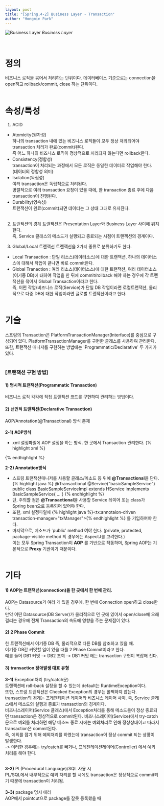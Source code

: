```yaml
---
layout: post
title: "[Spring.4-2] Business Layer - Transaction"
author: "Hongmin Park"
---
```


![Business Layer](https://mail.google.com/mail/u/0?ui=2&ik=e26376f5e4&view=fimg&th=16b690ff6a49d2e9&attid=0.12&disp=emb&attbid=ANGjdJ9BuqnXHFctMzgwFEuBvjZP16IXM-IP-8JM96NirSOfoNPPvSJ7_B3biXB3FWN_gmagntVZiV9HWzwsy-7sI27j06CTYu2xN2aBytUbz-8DsitZ-ghXAGD2uF8&sz=s0-l75-ft&ats=1560951710471&rm=16b690ff6a49d2e9&zw&atsh=1 "Business Layer")
_Business Layer_

<br>

# 정의
비즈니스 로직을 묶어서 처리하는 단위이다. 데이터베이스 기준으로는 connection을 open하고 rollback/commit, close 하는 단위이다.<br><br>

# 속성/특성
1) ACID
- Atomicity(원자성)<br>
하나의 transaction 내에 있는 비즈니스 로직들이 모두 정상 처리되어야 transaction 처리가 완료(commit)된다.<br>
즉 어느 하나의 비즈니스 로직이 정상적으로 처리되지 않는다면 rollback한다.<br>
- Consistency(정합성)<br>
transaction이 처리되는 과정에서 모든 로직은 동일한 데이터로 작업해야 한다.<br> 
(데이터의 정합성 의미)<br>
- Isolation(독립성)<br>
여러 transaction은 독립적으로 처리된다. <br>
병렬적으로 여러 transaction 요청이 있을 때에, 한 transaction 종료 후에 다음 transaction이 진행된다.
- Durability(영속성)<br>
트랜잭션이 완료(commit)되면 데이터는 그 상태 그대로 유지된다.<br><br>

2) 트랜잭션의 경계
트랜잭션은 Presentation Layer와 Business Layer 사이에 위치한다. <br>
즉, Service 클래스의 메소드가 실행되고 종료되는 시점이 트랜잭션의 경계이다. 

3) Global/Local 트랜잭션
트랜잭션을 2가지 종류로 분류하기도 한다.<br>
- Local Transaction : 단일 리소스(데이터소스)에 대한 트랜잭션, 하나의 데이터소스에 대해서 작업이 끝나면 바로 commit한다.
- Global Tranaction : 여러 리소스(데이터소스)에 대한 트랜잭션, 여러 데이터소스(이기종 DB)에 대하여 작업을 한 뒤에 commit/rollback 해야 하는 경우에 각 트랜잭션을 묶어서 Global Transaction이라고 한다.<br>
즉, 어떤 작업/비즈니스 로직(Service)가 단일 DB 작업이라면 로컬트랜잭션, 물리적으로 다중 DB에 대한 작업이라면 글로벌 트랜잭션이라고 한다.<br><br>


# 기술
스프링의 Transaction은 PlatformTransactionManager(Interface)를 중심으로 구성되어 있다. PlatformTransactionManager를 구현한 클래스를 사용하여 관리한다.<br>
또한, 트랜잭션 매니저를 구현하는 방법에는 'Programmatic/Declarative' 두 가지가 있다.<br><br>

### [트랜잭션 구현 방법]
#### 1) 명시적 트랜잭션(Programmatic Transaction)
비즈니스 로직 각각에 직접 트랜잭션 코드를 구현하여 관리하는 방법이다.<br>
#### 2) 선언적 트랜잭션(Declarative Transaction)
AOP/Annotation(@Transactional) 방식 존재<br><br>
**2-1) AOP방식**<br>
- xml 설정파일에 AOP 설정을 하는 방식. 한 곳에서 Transaction 관리한다.
{% highlight xml %}
<bean id="txManager" class="org.springframework.jdbc.datasource.DataSourceTransactionManager">
       <property name="dataSource" ref="dataSource"/>
</bean>
<tx:advice id="txAdvice" transaction-manager="txManager">
   <tx:attributes>
       <tx:method name="select*" read-only="true"/>
       <tx:method name="insert*" rollback-for="Exception"/>
       <tx:method name="update*" rollback-for="Exception"/>
       <tx:method name="delete*" rollback-for="Exception"/>
       <tx:method name="multi*" rollback-for="Exception"/>
   </tx:attributes>
</tx:advice>
{% endhighlight %}

**2-2) Annotation방식**<br>
- 스프링 트랜잭션매니저를 사용할 클래스/메소드 등 위에 **@Transactional**을 단다.
{% highlight java %}
@Transactional
@Service("basicSampleService")
public class BasicSampleServiceImpl extends HService implements BasicSampleService{
  ...
}
{% endhighlight %}
- 단, 주의할 점은 **@Transactional**을 사용할 Service 레이어 또는 class가 Spring bean으로 등록되어 있어야 한다.<br>
- 또한, xml 설정파일에 
{% highlight java %}<tx:annotaion-driven transaction-manager="txManager">{% endhighlight %}
를 기입하여야 한다. <br>
- 마지막으로, 메소드가 'public' method 여야 한다. (private, protected, package-visible method 의 경우에는 AspectJ를 고려한다.) 
<br>이는 모두 Spring Transaction이 **AOP** 를 기반으로 작동하며, Spring AOP는 기본적으로 **Proxy** 기반이기 때문이다.
<br><br>

# 기타
#### 1) AOP는 트랜잭션(connection)을 한 곳에서 한 번에 관리.<br>
AOP는 Datasource가 여러 개 있을 경우에, 한 번에 Connection open하고 close한다. <br>
만약 어떤 Datasource(DB Server)가 물리적으로 먼 곳에 있어서 open/close에 오래 걸리는 경우에 전체 Transaction의 속도에 영향을 주는 문제점이 있다.

#### 2) 2 Phase Commit
한 트랜잭션에서 이기종 DB 즉, 물리적으로 다른 DB를 참조하고 있을 때. <br>
이기종 DB간 커밋할 일이 있을 때를 2 Phase Commit이라고 한다. <br>
예를 들어 DB1 커밋 -> DB2 조희 -> DB1 커밋 에는 transaction 구현이 복잡해 진다.

#### 3) transaction 장애발생 대표 유형<br>
**3-1)** Exception처리 (try/catch문)<br>
트랜잭션에 roll-back 설정을 할 수 있는데 default는 RuntimeException이다. <br>
또한, 스프링 트랜잭션은 Checked Exception의 경우는 롤백하지 않는다.<br>
transaction의 경계는 프레젠테이션 레이어와 비즈니스 레이어 사이. 즉, Service 클래스에서 메소드의 실행과 종료가 transaction의 경계이다.<br>
비즈니스레이어(Service 클래스)에서 Exception처리를 통해 메소드들이 정상 종료되면 transaction은 정상적으로 commit된다. 비즈니스레이어(Service)에서 try-catch문으로 예외를 처리하면 해당 메소드 종료 시에는 예외처리로 인해 정상상태이고 따라서 transaction은 commit된다.<br>
즉, 예외를 잡기 위해 예외처리를 하였는데 transaction이 정상 commit 되는 상황이 발생한다.<br>
-> 이러한 경우에는 try/catch를 빼거나, 프레젠테이션레이어(Controller) 에서 예외 처리를 해야 한다.<br><br>

**3-2)** PL(Procedural Language)/SQL 사용 시<br>
PL/SQL에서 내부적으로 예외 처리를 할 시에도 transaction은 정상적으로 commit되기 때문에 transaction이 처리됨.<br><br>
**3-3)** package 명시 에러<br>
AOP에서 pointcut으로 package를 잘못 등록했을 때

 

 

